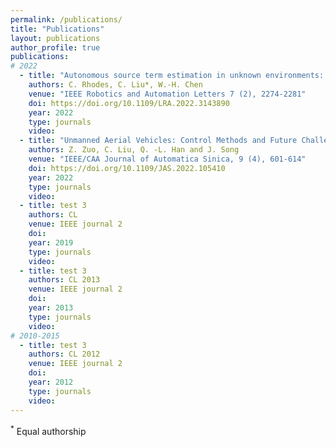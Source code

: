 ```yaml
---
permalink: /publications/
title: "Publications"
layout: publications
author_profile: true
publications:
# 2022
  - title: "Autonomous source term estimation in unknown environments: From a dual control concept to UAV deployment"
    authors: C. Rhodes, C. Liu*, W.-H. Chen
    venue: "IEEE Robotics and Automation Letters 7 (2), 2274-2281"
    doi: https://doi.org/10.1109/LRA.2022.3143890
    year: 2022
    type: journals
    video: 
  - title: "Unmanned Aerial Vehicles: Control Methods and Future Challenges"
    authors: Z. Zuo, C. Liu, Q. -L. Han and J. Song
    venue: "IEEE/CAA Journal of Automatica Sinica, 9 (4), 601-614"
    doi: https://doi.org/10.1109/JAS.2022.105410
    year: 2022
    type: journals
    video: 
  - title: test 3
    authors: CL
    venue: IEEE journal 2
    doi: 
    year: 2019
    type: journals
    video: 
  - title: test 3
    authors: CL 2013
    venue: IEEE journal 2
    doi: 
    year: 2013
    type: journals
    video: 
# 2010-2015
  - title: test 3
    authors: CL 2012
    venue: IEEE journal 2
    doi: 
    year: 2012
    type: journals
    video: 
---
```




<sup>*</sup> Equal authorship
